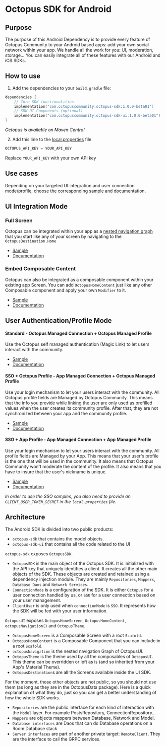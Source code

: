 # Octopus SDK for Android

## Purpose

The purpose of this Android Dependency is to provide every feature of Octopus Community to your
Android based apps:
add your own social network within your app. We handle all the work for you: UI, moderation,
storage…
You can easily integrate all of these features with our Android and iOS SDKs.

## How to use

1. Add the dependencies to your `build.gradle` file:

```kotlin
dependencies {
    // Core SDK functionalities
    implementation("com.octopuscommunity:octopus-sdk:1.0.0-beta01")
    // SDK UI Components (optional)
    implementation("com.octopuscommunity:octopus-sdk-ui:1.0.0-beta01")
}
```

*Octopus is available on Maven Central*

2. Add this line to the [local.properties](local.properties) file:

```groovy
OCTOPUS_API_KEY = YOUR_API_KEY 
```

Replace `YOUR_API_KEY` with your own API key

## Use cases

Depending on your targeted UI integration and user connection mode/profile, choose the corresponding
sample and documentation.

## UI Integration Mode

### Full Screen

Octopus can be integrated within your app as
a [nested navigation graph](https://developer.android.com/guide/navigation/design/nested-graphs)
that you start like any of your screen by navigating to the `OctopusDestination.Home`

- [Sample](/samples/standard/fullscreen)
- [Documentation](https://www.notion.so/octopuscommunity/Android-SDK-Setup-Guide-1a4d0ed811a980c5ada0e19726a67051)

### Embed Composable Content

Octopus can also be integrated as a composable component within your existing app Screen.
You can add `OctopusHomeContent` just like any other Composable component and apply your
own `Modifier` to it.

- [Sample](/samples/standard/embed)
- [Documentation](https://www.notion.so/octopuscommunity/Android-SDK-Setup-Guide-1a4d0ed811a980c5ada0e19726a67051)

## User Authentication/Profile Mode

#### Standard - Octopus Managed Connection + Octopus Managed Profile

Use the Octopus self managed authentication (Magic Link) to let users interact with the community.

- [Sample](/samples/standard/)
- [Documentation](https://www.notion.so/octopuscommunity/Android-SDK-Setup-Guide-1a4d0ed811a980c5ada0e19726a67051)

#### SSO + Octopus Profile - App Managed Connection + Octopus Managed Profile

Use your login mechanism to let your users interact with the community.
All Octopus profile fields are Managed by Octopus Community. This means that the info you provide
while linking the user are only used as prefilled values when the user creates its community
profile. After that, they are not synchronized between your app and the community profile.

- [Sample](/samples/sso/octopusprofile)
- [Documentation](https://www.notion.so/octopuscommunity/Android-SDK-Setup-Guide-1a4d0ed811a980c5ada0e19726a67051)

#### SSO + App Profile - App Managed Connection + App Managed Profile

Use your login mechanism to let your users interact with the community.
All profile fields are Managed by your App. This means that your user's profile is the one that
will be used in the community. It also means that Octopus Community won't moderate the content of
the profile. It also means that you have to insure that the user's nickname is unique.

- [Sample](/samples/sso/appprofile)
- [Documentation](https://www.notion.so/octopuscommunity/Android-SDK-Setup-Guide-1a4d0ed811a980c5ada0e19726a67051)

*In order to use the SSO samples, you also need to provide an `CLIENT_USER_TOKEN_SECRET` in
the `local.properties` file.*

## Architecture

The Android SDK is divided into two public products:

- `octopus-sdk` that contains the model objects.
- `octopus-sdk-ui` that contains all the code related to the UI

`octopus-sdk` exposes `OctopusSDK`.

- `OctopusSDK` is the main object of the Octopus SDK. It is initialized with the API key that
  uniquely identifies a client. It creates all the other main objects of the SDK. These objects are
  created and retained using a dependency injection module. They are
  mainly `Repositories`, `Mappers`, `Database Daos`  and `Network Services`.
- `ConnectionMode` is a configuration of the SDK. It is either `Octopus` for a user connection
  handled by us, or `SSO` for a user connection based on your user management.
- `ClientUser` is only used when `connectionMode` is `SSO`. It represents how the SDK will be fed
  with your user information.

`OctopusUI` exposes `OctopusHomeScreen`, `OctopusHomeContent`, `octopusNavigation()`
and `OctopusTheme`.

- `OctopusHomeScreen` is a Composable Screen with a root `Scafold`.
- `OctopusHomeContent` is a Composable Component that you can include in a root `Scafold`.
- `octopusNavigation` is the nested navigation Graph of OctopusUI.
- `OctopusTheme` is the theme used by all the composables of `OctopusUI`. This theme can be
  overridden or left as is (and so inherited from your App's Material Theme).
- `OctopusDestination`s are all the Screens available inside the UI SDK.

For the moment, those other objects are not public, so you should not use them (as long as they are
in the OctopusData package).
Here is a quick explanation of what they do, just so you can get a better understanding of how the
whole SDK works.

- `Repositories` are the public interface for each kind of interaction with the `Model` layer. For
  example PostsRepository, ConnectionRepository…
- `Mappers` are objects mappers between Database, Network and Model.
- `Database interfaces` are Daos that can do Database operations on a Room Database stack
- `Server interfaces` are part of another private target: `RemoteClient`. They are the interface to
  call the GRPC services.